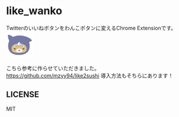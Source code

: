 # like_wanko
Twitterのいいねボタンをわんこボタンに変えるChrome Extensionです。  
![icon](wanko.png)  


こちら参考に作らせていただきました。
https://github.com/mzyy94/like2sushi
導入方法もそちらにあります！


## LICENSE

MIT
